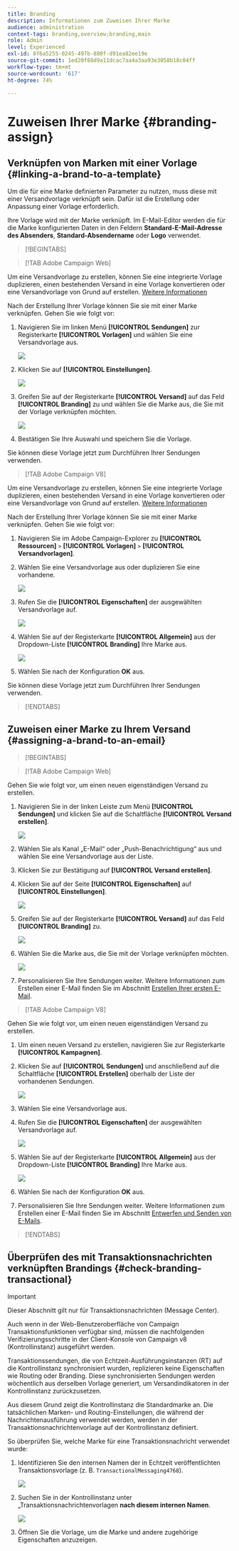 ```yaml
---
title: Branding
description: Informationen zum Zuweisen Ihrer Marke
audience: administration
context-tags: branding,overview;branding,main
role: Admin
level: Experienced
exl-id: 8f6a5255-0245-497b-880f-d91ea82ee19e
source-git-commit: 1ed20f88d9a11dcac7aa4a3aa93e3058b18c04ff
workflow-type: tm+mt
source-wordcount: '617'
ht-degree: 74%

---
```


# Zuweisen Ihrer Marke {#branding-assign}

## Verknüpfen von Marken mit einer Vorlage {#linking-a-brand-to-a-template}

Um die für eine Marke definierten Parameter zu nutzen, muss diese mit einer Versandvorlage verknüpft sein. Dafür ist die Erstellung oder Anpassung einer Vorlage erforderlich.

Ihre Vorlage wird mit der Marke verknüpft. Im E-Mail-Editor werden die für die Marke konfigurierten Daten in den Feldern **Standard-E-Mail-Adresse des Absenders**, **Standard-Absendername** oder **Logo** verwendet.

>[!BEGINTABS]

>[!TAB Adobe Campaign Web]

Um eine Versandvorlage zu erstellen, können Sie eine integrierte Vorlage duplizieren, einen bestehenden Versand in eine Vorlage konvertieren oder eine Versandvorlage von Grund auf erstellen. [Weitere Informationen](../../msg/delivery-template.md)

Nach der Erstellung Ihrer Vorlage können Sie sie mit einer Marke verknüpfen. Gehen Sie wie folgt vor:

1. Navigieren Sie im linken Menü **[!UICONTROL Sendungen]** zur Registerkarte **[!UICONTROL Vorlagen]** und wählen Sie eine Versandvorlage aus.

   ![](assets/branding_assign_web_1.png)

1. Klicken Sie auf **[!UICONTROL Einstellungen]**. 

   ![](assets/branding_assign_web_2.png)

1. Greifen Sie auf der Registerkarte **[!UICONTROL Versand]** auf das Feld **[!UICONTROL Branding]** zu und wählen Sie die Marke aus, die Sie mit der Vorlage verknüpfen möchten.

   ![](assets/branding_assign_web_3.png)

1. Bestätigen Sie Ihre Auswahl und speichern Sie die Vorlage.

Sie können diese Vorlage jetzt zum Durchführen Ihrer Sendungen verwenden.

>[!TAB Adobe Campaign V8]

Um eine Versandvorlage zu erstellen, können Sie eine integrierte Vorlage duplizieren, einen bestehenden Versand in eine Vorlage konvertieren oder eine Versandvorlage von Grund auf erstellen. [Weitere Informationen](https://experienceleague.adobe.com/docs/campaign/campaign-v8/send/create-templates.html?lang=de)

Nach der Erstellung Ihrer Vorlage können Sie sie mit einer Marke verknüpfen. Gehen Sie wie folgt vor:

1. Navigieren Sie im Adobe Campaign-Explorer zu **[!UICONTROL Ressourcen]** `>` **[!UICONTROL Vorlagen]** `>` **[!UICONTROL Versandvorlagen]**.

1. Wählen Sie eine Versandvorlage aus oder duplizieren Sie eine vorhandene. 

   ![](assets/branding_assign_V8_1.png)

1. Rufen Sie die **[!UICONTROL Eigenschaften]** der ausgewählten Versandvorlage auf.

   ![](assets/branding_assign_V8_2.png)

1. Wählen Sie auf der Registerkarte **[!UICONTROL Allgemein]** aus der Dropdown-Liste **[!UICONTROL Branding]** Ihre Marke aus.

   ![](assets/branding_assign_V8_3.png)

1. Wählen Sie nach der Konfiguration **OK** aus.

Sie können diese Vorlage jetzt zum Durchführen Ihrer Sendungen verwenden.

>[!ENDTABS]

## Zuweisen einer Marke zu Ihrem Versand {#assigning-a-brand-to-an-email}

>[!BEGINTABS]

>[!TAB Adobe Campaign Web]

Gehen Sie wie folgt vor, um einen neuen eigenständigen Versand zu erstellen.

1. Navigieren Sie in der linken Leiste zum Menü **[!UICONTROL Sendungen]** und klicken Sie auf die Schaltfläche **[!UICONTROL Versand erstellen]**.

   ![](assets/branding_assign_web_4.png)

1. Wählen Sie als Kanal „E-Mail“ oder „Push-Benachrichtigung“ aus und wählen Sie eine Versandvorlage aus der Liste.

1. Klicken Sie zur Bestätigung auf **[!UICONTROL Versand erstellen]**.

1. Klicken Sie auf der Seite **[!UICONTROL Eigenschaften]** auf **[!UICONTROL Einstellungen]**.

   ![](assets/branding_assign_web_5.png)

1. Greifen Sie auf der Registerkarte **[!UICONTROL Versand]** auf das Feld **[!UICONTROL Branding]** zu.

   ![](assets/branding_assign_web_6.png)

1. Wählen Sie die Marke aus, die Sie mit der Vorlage verknüpfen möchten.

   ![](assets/branding_assign_web_7.png)

1. Personalisieren Sie Ihre Sendungen weiter. Weitere Informationen zum Erstellen einer E-Mail finden Sie im Abschnitt [Erstellen Ihrer ersten E-Mail](../../email/create-email.md).

>[!TAB Adobe Campaign V8]

Gehen Sie wie folgt vor, um einen neuen eigenständigen Versand zu erstellen.

1. Um einen neuen Versand zu erstellen, navigieren Sie zur Registerkarte **[!UICONTROL Kampagnen]**.

1. Klicken Sie auf **[!UICONTROL Sendungen]** und anschließend auf die Schaltfläche **[!UICONTROL Erstellen]** oberhalb der Liste der vorhandenen Sendungen.

   ![](assets/branding_assign_V8_4.png)

1. Wählen Sie eine Versandvorlage aus. 

1. Rufen Sie die **[!UICONTROL Eigenschaften]** der ausgewählten Versandvorlage auf.

   ![](assets/branding_assign_V8_5.png)

1. Wählen Sie auf der Registerkarte **[!UICONTROL Allgemein]** aus der Dropdown-Liste **[!UICONTROL Branding]** Ihre Marke aus.

   ![](assets/branding_assign_V8_6.png)

1. Wählen Sie nach der Konfiguration **OK** aus.

1. Personalisieren Sie Ihre Sendungen weiter. Weitere Informationen zum Erstellen einer E-Mail finden Sie im Abschnitt [Entwerfen und Senden von E-Mails](../../email/create-email.md).

>[!ENDTABS]

## Überprüfen des mit Transaktionsnachrichten verknüpften Brandings {#check-branding-transactional}

>[!IMPORTANT]
>
>Dieser Abschnitt gilt nur für Transaktionsnachrichten (Message Center).
>
>Auch wenn in der Web-Benutzeroberfläche von Campaign Transaktionsfunktionen verfügbar sind, müssen die nachfolgenden Verifizierungsschritte in der Client-Konsole von Campaign v8 (Kontrollinstanz) ausgeführt werden.

Transaktionssendungen, die von Echtzeit-Ausführungsinstanzen (RT) auf die Kontrollinstanz synchronisiert wurden, replizieren keine Eigenschaften wie Routing oder Branding. Diese synchronisierten Sendungen werden wöchentlich aus derselben Vorlage generiert, um Versandindikatoren in der Kontrollinstanz zurückzusetzen.

Aus diesem Grund zeigt die Kontrollinstanz die Standardmarke an. Die tatsächlichen Marken- und Routing-Einstellungen, die während der Nachrichtenausführung verwendet werden, werden in der Transaktionsnachrichtenvorlage auf der Kontrollinstanz definiert.

So überprüfen Sie, welche Marke für eine Transaktionsnachricht verwendet wurde:

1. Identifizieren Sie den internen Namen der in Echtzeit veröffentlichten Transaktionsvorlage (z. B. `TransactionalMessaging4768`).

   ![](assets/branding-transactional.png)

1. Suchen Sie in der Kontrollinstanz unter „Transaktionsnachrichtenvorlagen **nach diesem internen Namen**.

   ![](assets/branding-transactional2.png)

1. Öffnen Sie die Vorlage, um die Marke und andere zugehörige Eigenschaften anzuzeigen.
